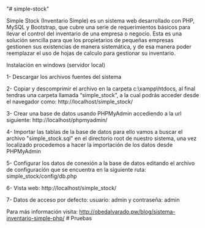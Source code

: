 "# simple-stock" 

Simple Stock (Inventario Simple) es un sistema web desarrollado con PHP, MySQL y Bootstrap, que cubre una serie de 
requerimientos básicos para llevar el control del inventario de una empresa o negocio. Esta es  una solución sencilla 
para que los propietarios de pequeñas empresas gestionen sus existencias de manera sistemática, y de esa manera poder 
reemplazar el uso de hojas de calculo para gestionar  su inventario.

Instalación en windows (servidor local)

1- Descargar los archivos fuentes del sistema

2- Copiar y descomprimir el archivo en la carpeta c:\xampp\htdocs, al final tendras una carpeta llamada “simple_stock”, a la cual podrás acceder desde el navegador como: http://localhost/simple_stock/

3- Crear una base de datos usando PHPMyAdmin accediendo a la url siguiente: http://localhost/phpmyadmin/

4- Importar las tablas de la base de datos para ello vamos a buscar el archivo "simple_stock.sql" en el directorio root de nuestro sistema, una vez localizado procedemos a hacer la importación de los datos desde PHPMyAdmin

5- Configurar los datos de conexión a la base de datos editando el archivo de configuración que se encuentra en la siguiente ruta: simple_stock/config/db.php

6- Vista web: http://localhost/simple_stock/

7- Datos de acceso por defecto: usuario: admin y contraseña: admin

Para más información visita: http://obedalvarado.pw/blog/sistema-inventario-simple-php/
#   P r u e b a s  
 